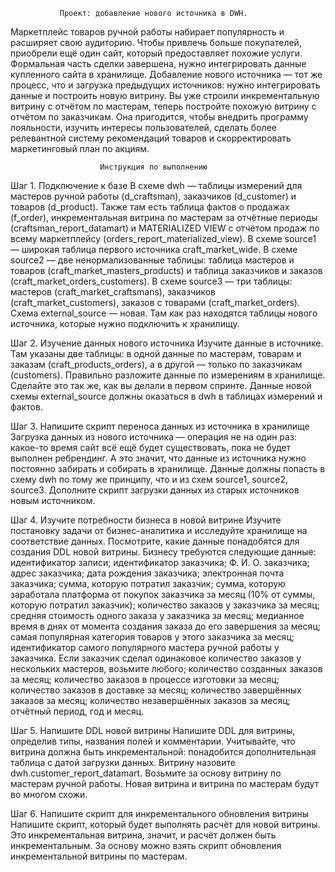                Проект: добавление нового источника в DWH.

Маркетплейс товаров ручной работы набирает популярность и расширяет свою аудиторию. Чтобы привлечь больше покупателей, приобрели ещё один сайт, который предоставляет похожие услуги. Формальная часть сделки завершена, нужно интегрировать данные купленного сайта в хранилище.
Добавление нового источника — тот же процесс, что и загрузка предыдущих источников: нужно интегрировать данные и построить новую витрину. Вы уже строили инкрементальную витрину с отчётом по мастерам, теперь постройте похожую витрину с отчётом по заказчикам. Она пригодится, чтобы внедрить программу лояльности, изучить интересы пользователей, сделать более релевантной систему рекомендаций товаров и скорректировать маркетинговый план по акциям.

                        Инструкция по выполнению
Шаг 1. Подключение к базе
В схеме dwh — таблицы измерений для мастеров ручной работы (d_craftsman), заказчиков (d_customer) и товаров (d_product). Также там есть таблица фактов о продажах (f_order), инкрементальная витрина по мастерам за отчётные периоды (craftsman_report_datamart) и MATERIALIZED VIEW с отчётом продаж по всему маркетплейсу (orders_report_materialized_view).
В схеме source1 — широкая таблица первого источника craft_market_wide.
В схеме source2 — две ненормализованные таблицы: таблица мастеров и товаров (craft_market_masters_products) и таблица заказчиков и заказов (craft_market_orders_customers).
В схеме source3 — три таблицы: мастеров (craft_market_craftsmans), заказчиков (craft_market_customers), заказов с товарами (craft_market_orders).
Схема external_source — новая. Там как раз находятся таблицы нового источника, которые нужно подключить к хранилищу.

Шаг 2. Изучение данных нового источника
Изучите данные в источнике. Там указаны две таблицы: в одной данные по мастерам, товарам и заказам (craft_products_orders), а в другой — только по заказчикам (customers). Правильно разложите данные по измерениям в хранилище. Сделайте это так же, как вы делали в первом спринте.
Данные новой схемы external_source должны оказаться в dwh в таблицах измерений и фактов. 

Шаг 3. Напишите скрипт переноса данных из источника в хранилище
Загрузка данных из нового источника — операция не на один раз: какое-то время сайт всё ещё будет существовать, пока не будет выполнен ребрендинг. А это значит, что данные из источника нужно постоянно забирать и собирать в хранилище.
Данные должны попасть в схему dwh по тому же принципу, что и из схем source1, source2, source3. Дополните скрипт загрузки данных из старых источников новым источником. 

Шаг 4. Изучите потребности бизнеса в новой витрине
Изучите постановку задачи от бизнес-аналитика и исследуйте хранилище на соответствие данных. Посмотрите, какие данные понадобятся для создания DDL новой витрины. 
Бизнесу требуются следующие данные:
идентификатор записи;
идентификатор заказчика;
Ф. И. О. заказчика;
адрес заказчика;
дата рождения заказчика;
электронная почта заказчика;
сумма, которую потратил заказчик;
сумма, которую заработала платформа от покупок заказчика за месяц (10% от суммы, которую потратил заказчик);
количество заказов у заказчика за месяц;
средняя стоимость одного заказа у заказчика за месяц;
медианное время в днях от момента создания заказа до его завершения за месяц;
самая популярная категория товаров у этого заказчика за месяц;
идентификатор самого популярного мастера ручной работы у заказчика. Если заказчик сделал одинаковое количество заказов у нескольких мастеров, возьмите любого;
количество созданных заказов за месяц;
количество заказов в процессе изготовки за месяц;
количество заказов в доставке за месяц;
количество завершённых заказов за месяц;
количество незавершённых заказов за месяц;
отчётный период, год и месяц.

Шаг 5. Напишите DDL новой витрины
Напишите DDL для витрины, определив типы, названия полей и комментарии. Учитывайте, что витрина должна быть инкрементальной: понадобится дополнительная таблица с датой загрузки данных.
Витрину назовите dwh.customer_report_datamart. Возьмите за основу витрину по мастерам ручной работы. Новая витрина и витрина по мастерам будут во многом схожи.

Шаг 6. Напишите скрипт для инкрементального обновления витрины
Напишите скрипт, который будет выполнять расчёт для новой витрины. Это инкрементальная витрина, значит, и расчёт должен быть инкрементальным. За основу можно взять скрипт обновления инкрементальной витрины по мастерам.
